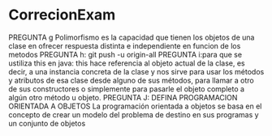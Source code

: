 # CorrecionExam
PREGUNTA g Polimorfismo es la capacidad que tienen los objetos de una clase en ofrecer respuesta distinta e independiente en funcion de los metodos
PREGUNTA h: git push -u origin-all
PREGUNTA i:para que se ustiliza this en java: this hace referencia al objeto actual de la clase, es decir, 
a una instancia concreta de la clase y nos sirve para usar los métodos y atributos de esa clase desde alguno de sus métodos,
para llamar a otro de sus constructores o simplemente para pasarle el objeto completo a algún otro método u objeto.
PREGUNTA J: DEFINA PROGRAMACION ORIENTADA A OBJETOS La programación orientada a objetos se basa en el concepto de crear un modelo 
del problema de destino en sus programas y un conjunto de objetos
